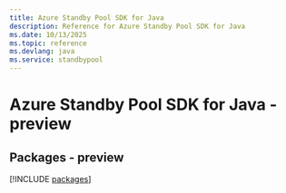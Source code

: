 ```yaml
---
title: Azure Standby Pool SDK for Java
description: Reference for Azure Standby Pool SDK for Java
ms.date: 10/13/2025
ms.topic: reference
ms.devlang: java
ms.service: standbypool
---
```

# Azure Standby Pool SDK for Java - preview
## Packages - preview
[!INCLUDE [packages](standby-pool-index.md)]